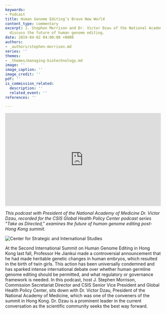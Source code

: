 ```yaml
---
keywords:
- Podcast
title: Human Genome Editing’s Brave New World
content_type: commentary
excerpt: J. Stephen Morrison and Dr. Victor Dzau of the National Academy of Medicine
  discuss the future of human genome editing.
date: 2019-04-02 04:00:00 +0000
authors:
- _authors/stephen-morrison.md
series: ''
themes:
- _themes/managing-biotechnology.md
image: ''
image_caption: ''
image_credit: ''
pdf: ''
is_commission_related:
  description: ''
  related_event: ''
references: ''

---
```

<iframe width="100%" height="300" scrolling="no" frameborder="no" allow="autoplay" src="https://w.soundcloud.com/player/?url=https%3A//api.soundcloud.com/tracks/600057138&color=%23ff5500&auto_play=false&hide_related=false&show_comments=true&show_user=true&show_reposts=false&show_teaser=true&visual=true"></iframe>

_This podcast with President of the National Academy of Medicine Dr. Victor Dzau, recorded for the CSIS Global Health Policy Center podcast series “Take as Directed,” examines the future of human genome editing post-Hong Kong summit._

![Center for Strategic and International Studies](https://res.cloudinary.com/csisideaslab/image/upload/c_limit,h_700,w_700/v1554738489/health-commission/Gene%20editing%20podcast%20studio%20photo-2.jpg "")

At the Second International Summit on Human Genome Editing in Hong Kong last fall, Professor He Jiankui made a controversial announcement that he had made heritable genetic changes in human embryos, which resulted in the birth of twin girls. This action has been universally condemned and has sparked intense international debate over whether human germline genome editing should be permitted, and what regulatory or governance framework is needed. In this podcast, host J. Stephen Morrison, Commission Secretariat Director and CSIS Senior Vice President and Global Health Policy Center, sits down with Dr. Victor Dzau, President of the National Academy of Medicine, which was one of the conveners of the summit in Hong Kong. Dr. Dzau is a prominent leader in the current conversation as the scientific community seeks the best way forward.